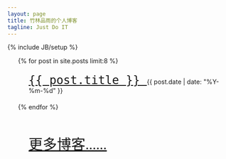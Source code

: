 ```yaml
---
layout: page
title: 竹林品雨的个人博客
tagline: Just Do IT
---
```

{% include JB/setup %}

<div class="span11">
<ul class="posts">
  {% for post in site.posts limit:8 %}
    <article style="margin: 20px 0 20px 0;">
      <section>
          <ul style="list-style-type: none;">
            <li>
              <a href="{{ BASE_PATH }}{{ post.url }}" style="list-style-type: none;font-family: monospace;font-size: xx-large;">
                {{ post.title }}
              </a>
              <span class="pull-right">{{ post.date | date: "%Y-%m-%d" }}</span>
            </li>
          </ul>
      </section>
    </article>
  {% endfor %}
  <article style="margin: 50px 0 10px 0;">
      <section>
          <ul style="list-style-type: none;">
            <li>
              <a href="/archive.html" style="list-style-type: none;font-family: FrescoSansPlusPro-Normal monospace;font-size: xx-large;">
                更多博客......
              </a>
            </li>
          </ul>
      </section>
    </article>
  <h5></h5>
</ul>
</div>
<!--
{% for p in site.posts limit:8 %}
<div class="article">
    <h4 class="article-title"><a href="{{ site.url }}{{ p.url }}">{{p.title}}</a></h4>

    {{ p.excerpt }}
    <div class="article-status">
        <div class="article-date">{{ p.date | date: "%-d %B %Y" }}</div>
        <a class="article-readmore" href="{{ site.url }}{{ p.url }}">Read More Â» </a>
    </div>
</div>
{% endfor %}
参照debbbbie.github.io
-->
